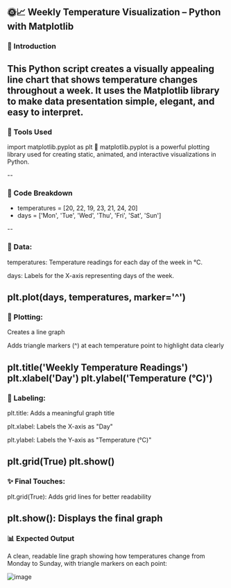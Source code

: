 ## 🌞📈 Weekly Temperature Visualization – Python with Matplotlib
### 🌟 Introduction
This Python script creates a visually appealing line chart that shows temperature changes throughout a week. It uses the Matplotlib library to make data presentation simple, elegant, and easy to interpret.
--
### 🧰 Tools Used

import matplotlib.pyplot as plt
🔹 matplotlib.pyplot is a powerful plotting library used for creating static, animated, and interactive visualizations in Python.

--
### 🧾 Code Breakdown

- temperatures = [20, 22, 19, 23, 21, 24, 20]
- days = ['Mon', 'Tue', 'Wed', 'Thu', 'Fri', 'Sat', 'Sun']
  
--
### 📌 Data:

temperatures: Temperature readings for each day of the week in °C.

days: Labels for the X-axis representing days of the week.

plt.plot(days, temperatures, marker='^')
--
### 🎨 Plotting:

Creates a line graph

Adds triangle markers (^) at each temperature point to highlight data clearly

plt.title('Weekly Temperature Readings')
plt.xlabel('Day')
plt.ylabel('Temperature (°C)')
--
### 📝 Labeling:

plt.title: Adds a meaningful graph title

plt.xlabel: Labels the X-axis as "Day"

plt.ylabel: Labels the Y-axis as "Temperature (°C)"

plt.grid(True)
plt.show()
--
### ✨ Final Touches:

plt.grid(True): Adds grid lines for better readability

plt.show(): Displays the final graph
--
### 📊 Expected Output
A clean, readable line graph showing how temperatures change from Monday to Sunday, with triangle markers on each point:

![image](https://github.com/user-attachments/assets/17c47274-af51-487e-9171-6432de6e6e2e)

